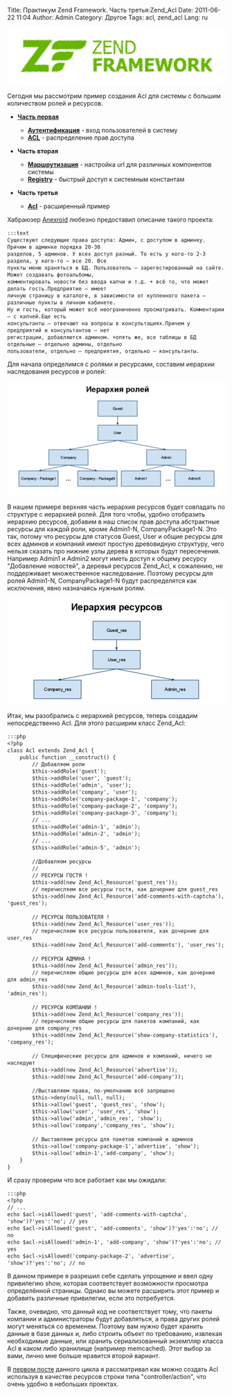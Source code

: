 Title: Практикум Zend Framework. Часть третья:Zend_Acl
Date: 2011-06-22 11:04
Author: Admin
Category: Другое
Tags: acl, zend_acl
Lang: ru

![ZendFramework][]

Сегодня мы рассмотрим пример создания Acl для системы с большим
количеством ролей и ресурсов.

-   [**Часть первая**][]

    -   [**Аутентификация**][] - вход пользователей в систему
    -   [**ACL**][] - распределение прав доступа

-   **Часть вторая**

    -   [**Маршрутизация**][] - настройка url для различных компонентов
        системы
    -   [**Registry**][] - быстрый доступ к системным константам

-   **Часть третья**

    -   [**Acl**][] - расширенный пример

Хабраюзер [Anexroid][] любезно предоставил описание такого проекта:

    :::text
    Существуют следующие права доступа: Админ, с доступом в админку. Причем в админке порядка 20-30
    разделов, 5 админов. У всех доступ разный. То есть у кого-то 2-3 раздела, у кого-то — все 20. Все
    пункты меню храняться в БД. Пользователь — зарегестированный на сайте. Может создавать фотоальбомы,
    комментировать новости без ввода капчи и т.д. + всё то, что может делать гость.Предприятие — имеет
    личную страницу в каталоге, в зависимости от купленного пакета — различные пункты в личном кабинете.
    Ну и гость, который может всё неограниченно просматривать. Комментарии — с капчей.Еще есть
    консультанты — отвечают на вопросы в консультациях.Причем у предприятий и консультантов — нет
    регистрации, добавляются админом. +опять же, все таблицы в БД отдельные — отдельно админы, отдельно
    пользователи, отдельно — предприятия, отдельно — консультанты.

Для начала определимся с ролями и ресурсами, составим иерархии
наследования ресурсов и ролей:

![Иерархия ролей][]

В нашем примере верхняя часть иерархия ресурсов будет совпадать по
структуре с иерархией ролей. Для того чтобы, удобно отобразить иерархию
ресурсов, добавим в наш список прав доступа абстрактные ресурсы для
каждой роли, кроме Admin1-N, CompanyPackage1-N. Это так, потому что
ресурсы для статусов Guest, User и общие ресурсы для всех админов и
компаний имеют простую древовидную структуру, чего нельзя сказать про
нижние узлы дерева в которых будут пересечения. Например Admin1 и Admin2
могут иметь доступ к общему ресурсу "Добавление новостей", а деревья
ресурсов Zend\_Acl, к сожалению, не поддерживает множественное
наследование. Поэтому ресурсы для ролей Admin1-N, CompanyPackage1-N
будут распределятся как исключения, явно назначаясь нужным ролям.

![Иерархия ресурсов][]

Итак, мы разобрались с иерархией ресурсов, теперь создадим
непосредственно Acl. Для этого расширим класс Zend\_Acl:

    :::php
    <?php
    class Acl extends Zend_Acl {
        public function __construct() {
            // Добавляем роли
            $this->addRole('guest');
            $this->addRole('user', 'guest');
            $this->addRole('admin', 'user');
            $this->addRole('company', 'user');
            $this->addRole('company-package-1', 'company');
            $this->addRole('company-package-2', 'company');
            $this->addRole('company-package-3', 'company');
            // ...
            $this->addRole('admin-1', 'admin');
            $this->addRole('admin-2', 'admin');
            // ...
            $this->addRole('admin-5', 'admin');
     
            //Добавляем ресурсы
            //
            // РЕСУРСЫ ГОСТЯ !
            $this->add(new Zend_Acl_Resource('guest_res'));
            // перечисляем все ресурсы гостя, как дочерние для guest_res
            $this->add(new Zend_Acl_Resource('add-comments-with-captcha'), 'guest_res');
     
            // РЕСУРСЫ ПОЛЬЗОВАТЕЛЯ !
            $this->add(new Zend_Acl_Resource('user_res'));
            // перечисляем все ресурсы пользователя, как дочерние для user_res
            $this->add(new Zend_Acl_Resource('add-comments'), 'user_res');
     
            // РЕСУРСЫ АДМИНА !
            $this->add(new Zend_Acl_Resource('admin_res'));
            // перечисляем общие ресурсы для всех админов, как дочерние для admin_res
            $this->add(new Zend_Acl_Resource('admin-tools-list'), 'admin_res');
     
            // РЕСУРСЫ КОМПАНИИ !
            $this->add(new Zend_Acl_Resource('company_res'));
            // перечисляем общие ресурсы для пакетов компаний, как дочерние для company_res
            $this->add(new Zend_Acl_Resource('show-company-statistics'), 'company_res');
     
            // Специфические ресурсы для админов и компаний, ничего не наследуют
            $this->add(new Zend_Acl_Resource('advertise'));
            $this->add(new Zend_Acl_Resource('add-company'));
     
            //Выставляем права, по-умолчанию всё запрещено
            $this->deny(null, null, null);
            $this->allow('guest', 'guest_res', 'show');
            $this->allow('user', 'user_res', 'show');
            $this->allow('admin','admin_res', 'show');
            $this->allow('company','company_res', 'show');
     
            // Выставляем ресурсы для пакетов компаний и админов
            $this->allow('company-package-1','advertise', 'show');
            $this->allow('admin-1','add-company', 'show');
        }
    }

И сразу проверим что все работает как мы ожидали:

    :::php
    <?php
    // ...
    echo $acl->isAllowed('guest', 'add-comments-with-captcha', 'show')?'yes':'no'; // yes
    echo $acl->isAllowed('guest', 'add-comments', 'show')?'yes':'no'; // no
    echo $acl->isAllowed('admin-1', 'add-company', 'show')?'yes':'no'; // yes
    echo $acl->isAllowed('company-package-2', 'advertise', 'show')?'yes':'no'; // no

В данном примере я разрешил себе сделать упрощение и ввел одну
привилегию show, которая соответствует возможности просмотра
определённой страницы. Однако вы можете расширить этот пример и добавить
различные привилегии, если это потребуется.

Также, очевидно, что данный код не соответствует тому, что пакеты
компании и администраторы будут добавляться, а права других ролей могут
меняться со временем. Поэтому вам нужно будет хранить данные в базе
данных и, либо строить объект по требованию, извлекая необходимые
данные, или хранить сериализованный экземпляр класса Acl в каком либо
хранилище (например memcached). Этот выбор за вами, лично мне больше
нравится второй вариант.

В [первом посте][**Часть первая**] данного цикла я рассматривал как
можно создать Acl используя в качестве ресурсов строки типа
"controller/action", что очень удобно в небольших проектах.

  [ZendFramework]: /media/2011/06/ZendFramework-logo-640x1691.png
    "ZendFramework"
  [**Часть первая**]: /PHP/praktikum-zend-framework-chast-pervaia-autentifikatsiia-i-acl/
  [**Аутентификация**]: /PHP/praktikum-zend-framework-chast-pervaia-autentifikatsiia-i-acl/#auth
  [**ACL**]: /PHP/praktikum-zend-framework-chast-pervaia-autentifikatsiia-i-acl/#acl
  [**Маршрутизация**]: #route
  [**Registry**]: #registry
  [**Acl**]: /PHP/praktikum-zend-framework-chast-tretiazend_acl/
  [Anexroid]: http://anexroid.habrahabr.ru/
  [Иерархия ролей]: /media/2011/06/1-1024x537.png
    "Иерархия ролей"
  [Иерархия ресурсов]: /media/2011/06/bbb.png
    "Иерархия ресурсов"
